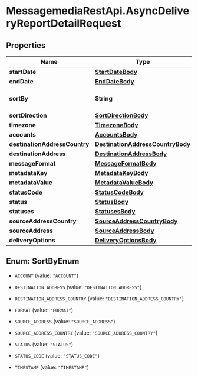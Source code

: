 # MessagemediaRestApi.AsyncDeliveryReportDetailRequest

## Properties
Name | Type | Description | Notes
------------ | ------------- | ------------- | -------------
**startDate** | [**StartDateBody**](StartDateBody.md) |  | [optional] 
**endDate** | [**EndDateBody**](EndDateBody.md) |  | [optional] 
**sortBy** | **String** | Field to sort results set by | [optional] 
**sortDirection** | [**SortDirectionBody**](SortDirectionBody.md) |  | [optional] 
**timezone** | [**TimezoneBody**](TimezoneBody.md) |  | [optional] 
**accounts** | [**AccountsBody**](AccountsBody.md) |  | [optional] 
**destinationAddressCountry** | [**DestinationAddressCountryBody**](DestinationAddressCountryBody.md) |  | [optional] 
**destinationAddress** | [**DestinationAddressBody**](DestinationAddressBody.md) |  | [optional] 
**messageFormat** | [**MessageFormatBody**](MessageFormatBody.md) |  | [optional] 
**metadataKey** | [**MetadataKeyBody**](MetadataKeyBody.md) |  | [optional] 
**metadataValue** | [**MetadataValueBody**](MetadataValueBody.md) |  | [optional] 
**statusCode** | [**StatusCodeBody**](StatusCodeBody.md) |  | [optional] 
**status** | [**StatusBody**](StatusBody.md) |  | [optional] 
**statuses** | [**StatusesBody**](StatusesBody.md) |  | [optional] 
**sourceAddressCountry** | [**SourceAddressCountryBody**](SourceAddressCountryBody.md) |  | [optional] 
**sourceAddress** | [**SourceAddressBody**](SourceAddressBody.md) |  | [optional] 
**deliveryOptions** | [**DeliveryOptionsBody**](DeliveryOptionsBody.md) |  | [optional] 


<a name="SortByEnum"></a>
## Enum: SortByEnum


* `ACCOUNT` (value: `"ACCOUNT"`)

* `DESTINATION_ADDRESS` (value: `"DESTINATION_ADDRESS"`)

* `DESTINATION_ADDRESS_COUNTRY` (value: `"DESTINATION_ADDRESS_COUNTRY"`)

* `FORMAT` (value: `"FORMAT"`)

* `SOURCE_ADDRESS` (value: `"SOURCE_ADDRESS"`)

* `SOURCE_ADDRESS_COUNTRY` (value: `"SOURCE_ADDRESS_COUNTRY"`)

* `STATUS` (value: `"STATUS"`)

* `STATUS_CODE` (value: `"STATUS_CODE"`)

* `TIMESTAMP` (value: `"TIMESTAMP"`)





